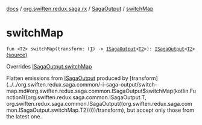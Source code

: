 [docs](../../index.md) / [org.swiften.redux.saga.rx](../index.md) / [SagaOutput](index.md) / [switchMap](./switch-map.md)

# switchMap

`fun <T2> switchMap(transform: (`[`T`](index.md#T)`) -> `[`ISagaOutput`](../../org.swiften.redux.saga.common/-i-saga-output/index.md)`<`[`T2`](switch-map.md#T2)`>): `[`ISagaOutput`](../../org.swiften.redux.saga.common/-i-saga-output/index.md)`<`[`T2`](switch-map.md#T2)`>` [(source)](https://github.com/protoman92/KotlinRedux/tree/master/common/common-rx-saga/src/main/kotlin/org/swiften/redux/saga/rx/RxSaga.kt#L58)

Overrides [ISagaOutput.switchMap](../../org.swiften.redux.saga.common/-i-saga-output/switch-map.md)

Flatten emissions from [ISagaOutput](../../org.swiften.redux.saga.common/-i-saga-output/index.md) produced by [transform](../../org.swiften.redux.saga.common/-i-saga-output/switch-map.md#org.swiften.redux.saga.common.ISagaOutput$switchMap(kotlin.Function1((org.swiften.redux.saga.common.ISagaOutput.T, org.swiften.redux.saga.common.ISagaOutput((org.swiften.redux.saga.common.ISagaOutput.switchMap.T2)))))/transform), but accept only those from
the latest one.

